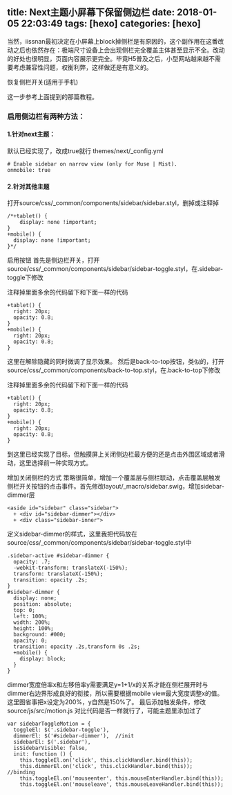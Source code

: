 title: Next主题小屏幕下保留侧边栏
date: 2018-01-05 22:03:49
tags: [hexo]
categories: [hexo]
---
当然，iissnan最初决定在小屏幕上block掉侧栏是有原因的，这个副作用在这番改动之后也依然存在：极端尺寸设备上会出现侧栏完全覆盖主体甚至显示不全。改动的好处也很明显，页面内容展示更完全。毕竟H5普及之后，小型网站越来越不需要考虑兼容性问题，权衡利弊，这样做还是有意义的。
<!--more-->
恢复侧栏开关(适用于手机)

这一步参考上面提到的那篇教程。

### 启用侧边栏有两种方法：

#### 1.针对next主题：
默认已经实现了，改成true就行
themes/next/_config.yml
```
# Enable sidebar on narrow view (only for Muse | Mist).
onmobile: true
```

#### 2.针对其他主题
打开source/css/_common/components/sidebar/sidebar.styl，删掉或注释掉

```
/*+tablet() {
    display: none !important;
}
+mobile() {
  display: none !important;
}*/
```
启用按钮
首先是侧边栏开关，打开source/css/_common/components/sidebar/sidebar-toggle.styl，在.sidebar-toggle下修改

注释掉里面多余的代码留下和下面一样的代码
```
+tablet() {
  right: 20px;
  opacity: 0.8;
}
+mobile() {
  right: 20px;
  opacity: 0.8;
}
```
这里在解除隐藏的同时微调了显示效果。
然后是back-to-top按钮，类似的，打开source/css/_common/components/back-to-top.styl，在.back-to-top下修改

注释掉里面多余的代码留下和下面一样的代码
```
+tablet() {
  right: 20px;
  opacity: 0.8;
}
+mobile() {
  right: 20px;
  opacity: 0.8;
}
```
到这里已经实现了目标，但触摸屏上关闭侧边栏最方便的还是点击外围区域或者滑动，这里选择前一种实现方式。

增加关闭侧栏的方式
策略很简单，增加一个覆盖层与侧栏联动，点击覆盖层触发侧栏开关按钮的点击事件。首先修改layout/_macro/sidebar.swig，增加sidebar-dimmer层

```
<aside id="sidebar" class="sidebar">
  + <div id="sidebar-dimmer"></div>
  + <div class="sidebar-inner">
```
定义sidebar-dimmer的样式，这里我把代码放在source/css/_common/components/sidebar/sidebar-toggle.styl中

```
.sidebar-active #sidebar-dimmer {
  opacity: .7;
  -webkit-transform: translateX(-150%);
  transform: translateX(-150%);
  transition: opacity .2s;
}
#sidebar-dimmer {
  display: none;
  position: absolute;
  top: 0;
  left: 100%;
  width: 200%;
  height: 100%;
  background: #000;
  opacity: 0;
  transition: opacity .2s,transform 0s .2s;
  +mobile() {
    display: block;
  }
}
```
dimmer宽度倍率x和左移倍率y需要满足y=1+1/x的关系才能在侧栏展开时与dimmer右边界形成良好的衔接，所以需要根据mobile view最大宽度调整x的值。这里图省事把x设定为200%，y自然是150%了。
最后添加触发条件，修改source/js/src/motion.js
对比代码是否一样就行了，可能主题里添加过了

```
var sidebarToggleMotion = {
  toggleEl: $('.sidebar-toggle'),
  dimmerEl: $('#sidebar-dimmer'),  //init
  sidebarEl: $('.sidebar'),
  isSidebarVisible: false,
  init: function () {
    this.toggleEl.on('click', this.clickHandler.bind(this));
    this.dimmerEl.on('click', this.clickHandler.bind(this));   //binding
    this.toggleEl.on('mouseenter', this.mouseEnterHandler.bind(this));
    this.toggleEl.on('mouseleave', this.mouseLeaveHandler.bind(this));
```    